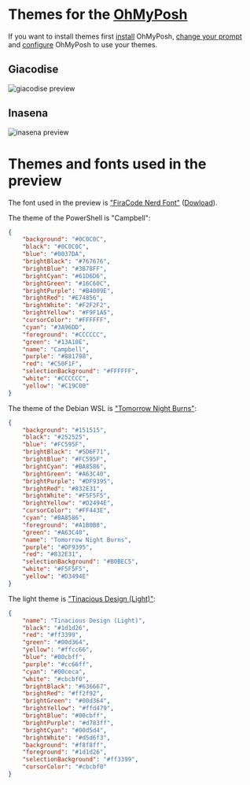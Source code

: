 # Themes for the [OhMyPosh](https://ohmyposh.dev/)

If you want to install themes first [install](https://ohmyposh.dev/docs/) OhMyPosh, [change your prompt](https://ohmyposh.dev/docs/installation/prompt) and [configure](https://ohmyposh.dev/docs/installation/customize) OhMyPosh to use your themes.

## Giacodise
![giacodise preview](https://user-images.githubusercontent.com/95462776/197169153-db04b280-fc5d-40ec-85e7-2b8ca46da446.gif)

## Inasena
![inasena preview](https://user-images.githubusercontent.com/95462776/197169484-150573f0-cd34-4067-8eb1-96ec363940ad.gif)

# Themes and fonts used in the preview
The font used in the preview is ["FiraCode Nerd Font"](https://www.programmingfonts.org/#firacode) ([Dowload](https://github.com/ryanoasis/nerd-fonts/releases/download/v2.2.2/FiraCode.zip)).

The theme of the PowerShell is "Campbell":
```JSON
{
    "background": "#0C0C0C",
    "black": "#0C0C0C",
    "blue": "#0037DA",
    "brightBlack": "#767676",
    "brightBlue": "#3B78FF",
    "brightCyan": "#61D6D6",
    "brightGreen": "#16C60C",
    "brightPurple": "#B4009E",
    "brightRed": "#E74856",
    "brightWhite": "#F2F2F2",
    "brightYellow": "#F9F1A5",
    "cursorColor": "#FFFFFF",
    "cyan": "#3A96DD",
    "foreground": "#CCCCCC",
    "green": "#13A10E",
    "name": "Campbell",
    "purple": "#881798",
    "red": "#C50F1F",
    "selectionBackground": "#FFFFFF",
    "white": "#CCCCCC",
    "yellow": "#C19C00"
}
```

The theme of the Debian WSL is ["Tomorrow Night Burns"](https://windowsterminalthemes.dev/?theme=Tomorrow%20Night%20Burns):
```JSON
{
    "background": "#151515",
    "black": "#252525",
    "blue": "#FC595F",
    "brightBlack": "#5D6F71",
    "brightBlue": "#FC595F",
    "brightCyan": "#BA8586",
    "brightGreen": "#A63C40",
    "brightPurple": "#DF9395",
    "brightRed": "#832E31",
    "brightWhite": "#F5F5F5",
    "brightYellow": "#D2494E",
    "cursorColor": "#FF443E",
    "cyan": "#BA8586",
    "foreground": "#A1B0B8",
    "green": "#A63C40",
    "name": "Tomorrow Night Burns",
    "purple": "#DF9395",
    "red": "#832E31",
    "selectionBackground": "#B0BEC5",
    "white": "#F5F5F5",
    "yellow": "#D3494E"
}
```

The light theme is ["Tinacious Design (Light)"](https://windowsterminalthemes.dev/?theme=Tinacious%20Design%20(Light)):
```JSON
{
    "name": "Tinacious Design (Light)",
    "black": "#1d1d26",
    "red": "#ff3399",
    "green": "#00d364",
    "yellow": "#ffcc66",
    "blue": "#00cbff",
    "purple": "#cc66ff",
    "cyan": "#00ceca",
    "white": "#cbcbf0",
    "brightBlack": "#636667",
    "brightRed": "#ff2f92",
    "brightGreen": "#00d364",
    "brightYellow": "#ffd479",
    "brightBlue": "#00cbff",
    "brightPurple": "#d783ff",
    "brightCyan": "#00d5d4",
    "brightWhite": "#d5d6f3",
    "background": "#f8f8ff",
    "foreground": "#1d1d26",
    "selectionBackground": "#ff3399",
    "cursorColor": "#cbcbf0"
}
```
